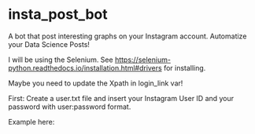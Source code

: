 # insta_post_bot
A bot that post interesting graphs on your Instagram account. Automatize your Data Science Posts!


I will be using the Selenium. See https://selenium-python.readthedocs.io/installation.html#drivers for installing.

Maybe you need to update the Xpath in login_link var! 

First: Create a user.txt file and insert your Instagram User ID and your password with user:password format.

Example here: <put image>
